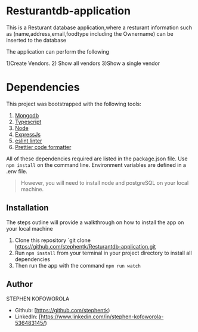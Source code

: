 # Resturantdb-application
This is a Resturant database application,where a resturant information such as (name,address,email,foodtype including the Ownername) can be inserted to the database

The application can perform the following

1)Create Vendors.
2) Show all vendors
3)Show a single vendor


 
# Dependencies
This project was bootstrapped with the following tools:

1. [Mongodb](https://www.mongodb.com/)
2. [Typescript](https://www.typescriptlang.org/)
3. [Node](https://nodejs.org/en/)
4. [ExpressJs](https://expressjs.com/)
5. [eslint linter](https://eslint.org/)
6. [Prettier code formatter](https://prettier.io/)

All of these dependencies required are listed in the package.json file. Use `npm install` on the command line.
Environment variables are defined in a .env file. 

> However, you will need to install node and postgreSQL on your local machine.

## Installation
The steps outline will provide a walkthrough on how to install the app on your local machine

1. Clone this repository `git clone https://github.com/stephentk/Resturantdb-application.git
3. Run `npm install` from your terminal in your project directory to install all dependencies 
4. Then run the app with the command `npm run watch`


## Author
STEPHEN KOFOWOROLA
- Github: [https://github.com/stephentk)
- LinkedIn: [https://www.linkedin.com/in/stephen-kofoworola-536483145/)

 
